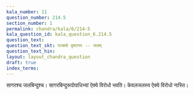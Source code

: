 ```yaml
---
kala_number: 11
question_number: 214.5
section_number: 1
permalink: chandra/kala/6/214-5
kala_question_id: kala_question_6.214.5
question_text: 
question_text_skt: पञ्चमो दृष्टान्तः -- जलम्
question_text_hin: 
layout: layout_chandra_question
draft: true
index_terms:
---
```


<!-- skt-start -->
सागरश्च जलबिन्दुश्च। सागरबिन्दुरूपोपाधिभ्यां ऐक्ये विरोधो भवति। केवलजलस्य ऐक्ये विरोधो नास्ति।
<!-- skt-end -->

<!-- eng-start -->
<!-- eng-end -->

